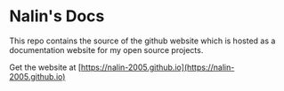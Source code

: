 # Nalin's Docs
This repo contains the source of the github website which is hosted as a documentation website for my open source projects.

Get the website at [https://nalin-2005.github.io](https://nalin-2005.github.io)
